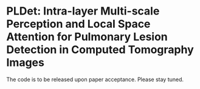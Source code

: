 # PLDet: Intra-layer Multi-scale Perception and Local Space  Attention for Pulmonary Lesion Detection in Computed Tomography Images

The code is to be released upon paper acceptance. Please stay tuned.
